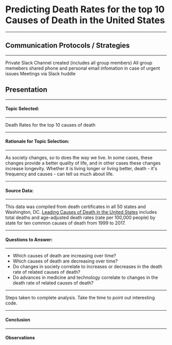 # Predicting Death Rates for the top 10 Causes of Death in the United States

---
## Communication Protocols / Strategies

---
Private Slack Channel created (includes all group members)
All group memebers shared phone and personal email infomation in case of urgent issues
Meetings via Slack huddle

## Presentation

---
#### Topic Selected:
  
---
  Death Rates for the top 10 causes of death
  
---
#### Rationale for Topic Selection: 
  
---
As society changes, so to does the way we live. In some cases, these changes provide a better quality of life, and in other cases these changes increase longevity. Whether it is living longer or living better, death - it's frequency and causes - can tell us much about life.

---
#### Source Data: 
  
---
  This data was compiled from death certificates in all 50 states and Washington, DC. [Leading Causes of Death in the United States](https://www.kaggle.com/datasets/mattop/leading-causes-of-death-in-the-united-states) includes total deaths and age-adjusted death rates (rate per 100,000 people) by state for ten common causes of death from 1999 to 2017. 

---
#### Questions to Answer:

---
- Which causes of death are increasing over time?
- Which causes of death are decreasing over time?
- Do changes in society correlate to increases or decreases in the death rate of related causes of death?
- Do advances in medicine and technology correlate to changes in the death rate of related causes of death?

---
Steps taken to complete analysis. Take the time to point out interesting code. 

---
#### Conclusion

---

#### Observations

